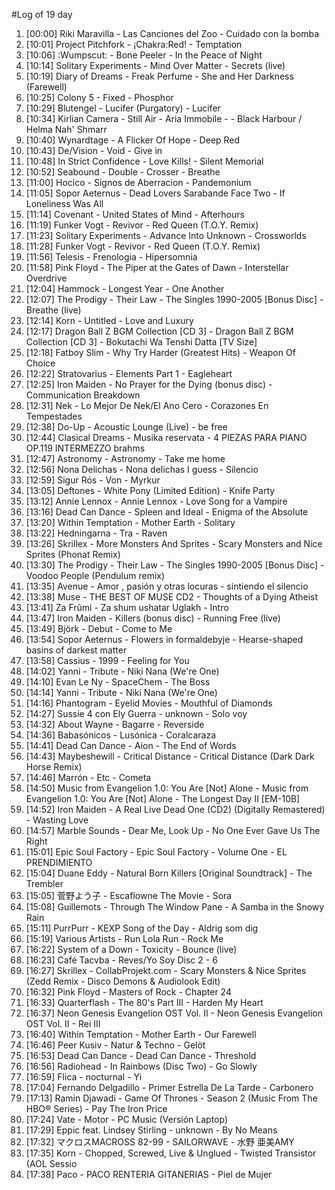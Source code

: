 #Log of 19 day

1. [00:00] Riki Maravilla - Las Canciones del Zoo - Cuidado con la bomba
1. [10:01] Project Pitchfork - ¡Chakra:Red! - Temptation
1. [10:06] :Wumpscut: - Bone Peeler - In the Peace of Night
1. [10:14] Solitary Experiments - Mind Over Matter - Secrets (live)
1. [10:19] Diary of Dreams - Freak Perfume - She and Her Darkness (Farewell)
1. [10:25] Colony 5 - Fixed - Phosphor
1. [10:29] Blutengel - Lucifer (Purgatory) - Lucifer
1. [10:34] Kirlian Camera - Still Air - Aria Immobile - - Black Harbour / Helma Nah' Shmarr
1. [10:40] Wynardtage - A Flicker Of Hope - Deep Red
1. [10:43] De/Vision - Void - Give in
1. [10:48] In Strict Confidence - Love Kills! - Silent Memorial
1. [10:52] Seabound - Double - Crosser - Breathe
1. [11:00] Hocico - Signos de Aberracion - Pandemonium
1. [11:05] Sopor Aeternus - Dead Lovers Sarabande Face Two - If Loneliness Was All
1. [11:14] Covenant - United States of Mind - Afterhours
1. [11:19] Funker Vogt - Revivor - Red Queen (T.O.Y. Remix)
1. [11:23] Solitary Experiments - Advance Into Unknown - Crossworlds
1. [11:28] Funker Vogt - Revivor - Red Queen (T.O.Y. Remix)
1. [11:56] Telesis - Frenologia - Hipersomnia
1. [11:58] Pink Floyd - The Piper at the Gates of Dawn - Interstellar Overdrive
1. [12:04] Hammock - Longest Year - One Another
1. [12:07] The Prodigy - Their Law - The Singles 1990-2005 [Bonus Disc] - Breathe (live)
1. [12:14] Korn - Untitled - Love and Luxury
1. [12:17] Dragon Ball Z BGM Collection [CD 3] - Dragon Ball Z BGM Collection [CD 3] - Bokutachi Wa Tenshi Datta [TV Size]
1. [12:18] Fatboy Slim - Why Try Harder (Greatest Hits) - Weapon Of Choice
1. [12:22] Stratovarius - Elements Part 1 - Eagleheart
1. [12:25] Iron Maiden - No Prayer for the Dying (bonus disc) - Communication Breakdown
1. [12:31] Nek - Lo Mejor De Nek/El Ano Cero - Corazones En Tempestades
1. [12:38] Do-Up - Acoustic Lounge (Live) - be free
1. [12:44] Clasical Dreams - Musika reservata - 4 PIEZAS PARA PIANO OP.119 INTERMEZZO brahms
1. [12:47] Astronomy - Astronomy - Take me home
1. [12:56] Nona Delichas - Nona delichas I guess - Silencio
1. [12:59] Sigur Rós - Von - Myrkur
1. [13:05] Deftones - White Pony (Limited Edition) - Knife Party
1. [13:12] Annie Lennox - Annie Lennox - Love Song for a Vampire
1. [13:16] Dead Can Dance - Spleen and Ideal - Enigma of the Absolute
1. [13:20] Within Temptation - Mother Earth - Solitary
1. [13:22] Hedningarna - Tra - Raven
1. [13:26] Skrillex - More Monsters And Sprites - Scary Monsters and Nice Sprites (Phonat Remix)
1. [13:30] The Prodigy - Their Law - The Singles 1990-2005 [Bonus Disc] - Voodoo People (Pendulum remix)
1. [13:35] Avenue - Amor , pasión y otras locuras - sintiendo el silencio
1. [13:38] Muse - THE BEST OF MUSE CD2 - Thoughts of a Dying Atheist
1. [13:41] Za Frûmi - Za shum ushatar Uglakh - Intro
1. [13:47] Iron Maiden - Killers (bonus disc) - Running Free (live)
1. [13:49] Björk - Debut - Come to Me
1. [13:54] Sopor Aeternus - Flowers in formaldebyje - Hearse-shaped basins of darkest matter
1. [13:58] Cassius - 1999 - Feeling for You
1. [14:02] Yanni - Tribute - Niki Nana (We're One)
1. [14:10] Evan Le Ny - SpaceChem - The Boss
1. [14:14] Yanni - Tribute - Niki Nana (We're One)
1. [14:16] Phantogram - Eyelid Movies - Mouthful of Diamonds
1. [14:27] Sussie 4 con Ely Guerra - unknown - Solo voy
1. [14:32] About Wayne - Bagarre - Reverside
1. [14:36] Babasónicos - Lusónica - Coralcaraza
1. [14:41] Dead Can Dance - Aion - The End of Words
1. [14:43] Maybeshewill - Critical Distance - Critical Distance (Dark Dark Horse Remix)
1. [14:46] Marrón - Etc - Cometa
1. [14:50] Music from Evangelion 1.0: You Are [Not] Alone - Music from Evangelion 1.0: You Are [Not] Alone - The Longest Day II [EM-10B]
1. [14:52] Iron Maiden - A Real Live Dead One (CD2) (Digitally Remastered) - Wasting Love
1. [14:57] Marble Sounds - Dear Me, Look Up - No One Ever Gave Us The Right
1. [15:01] Epic Soul Factory - Epic Soul Factory - Volume One - EL PRENDIMIENTO
1. [15:04] Duane Eddy - Natural Born Killers [Original Soundtrack] - The Trembler
1. [15:05] 菅野よう子 - Escaflowne The Movie - Sora
1. [15:08] Guillemots - Through The Window Pane - A Samba in the Snowy Rain
1. [15:11] PurrPurr - KEXP Song of the Day - Aldrig som dig
1. [15:19] Various Artists - Run Lola Run - Rock Me
1. [16:22] System of a Down - Toxicity - Bounce (live)
1. [16:23] Café Tacvba - Reves/Yo Soy Disc 2 - 6
1. [16:27] Skrillex - CollabProjekt.com - Scary Monsters & Nice Sprites (Zedd Remix - Disco Demons & Audiolook Edit)
1. [16:32] Pink Floyd - Masters of Rock - Chapter 24
1. [16:33] Quarterflash - The 80's Part III - Harden My Heart
1. [16:37] Neon Genesis Evangelion OST Vol. II - Neon Genesis Evangelion OST Vol. II - Rei III
1. [16:40] Within Temptation - Mother Earth - Our Farewell
1. [16:46] Peer Kusiv - Natur & Techno - Gelöt
1. [16:53] Dead Can Dance - Dead Can Dance - Threshold
1. [16:56] Radiohead - In Rainbows (Disc Two) - Go Slowly
1. [16:59] Flica - nocturnal - Yi
1. [17:04] Fernando Delgadillo - Primer Estrella De La Tarde - Carbonero
1. [17:13] Ramin Djawadi - Game Of Thrones - Season 2 (Music From The HBO® Series) - Pay The Iron Price
1. [17:24] Vate - Motor - PC Music (Versión Laptop)
1. [17:29] Eppic feat. Lindsey Stirling - unknown - By No Means
1. [17:32] マクロスMACROSS 82-99 - SAILORWAVE - 水野 亜美AMY
1. [17:35] Korn - Chopped, Screwed, Live & Unglued - Twisted Transistor (AOL Sessio
1. [17:38] Paco - PACO RENTERIA GITANERIAS - Piel de Mujer
